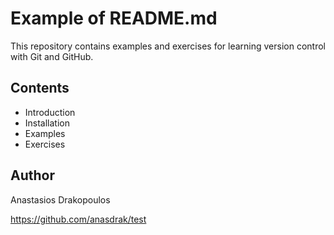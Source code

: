 # Example of README.md

This repository contains examples and exercises for learning version control with Git and GitHub.

## Contents
- Introduction
- Installation
- Examples
- Exercises

## Author
Anastasios Drakopoulos

https://github.com/anasdrak/test
